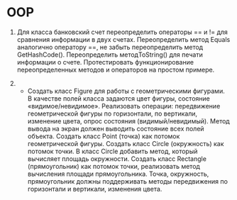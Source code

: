 # OOP

1. Для класса банковский счет переопределить операторы == и != для сравнения информации в двух счетах. 
Переопределить метод Equals аналогично оператору ==, не забыть переопределить метод GetHashCode(). 
Переопределить методToString() для печати информации о счете. Протестировать функционирование 
переопределенных методов и операторов на простом примере.

2. * Создать класс Figure для работы с геометрическими фигурами. В качестве полей класса задаются цвет 
фигуры, состояние «видимое/невидимое». Реализовать операции: передвижение геометрической фигуры по 
горизонтали, по вертикали, изменение цвета, опрос состояния (видимый/невидимый). Метод вывода на экран 
должен выводить состояние всех полей объекта. Создать класс Point (точка) как потомок геометрической 
фигуры. Создать класс Circle (окружность) как потомок точки. В класс Circle добавить метод, который 
вычисляет площадь окружности. Создать класс Rectangle (прямоугольник) как потомок точки, реализовать 
метод вычисления площади прямоугольника. Точка, окружность, прямоугольник должны поддерживать методы 
передвижения по горизонтали и вертикали, изменения цвета.